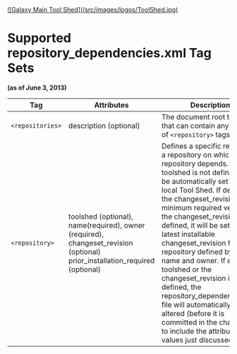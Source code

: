 <div class='center'> <a href='http://toolshed.g2.bx.psu.edu'>![Galaxy Main Tool Shed](/src/images/logos/ToolShed.jpg)</a> </div>

# Supported repository_dependencies.xml Tag Sets

**(as of June 3, 2013)**

|Tag|Attributes|Description|
|---|---|---|
|```<repositories>```|description (optional)|The document root tag set that can contain any number of ```<repository>``` tags.|
|```<repository>```|toolshed (optional), name(required), owner (required), changeset\_revision (optional) prior\_installation\_required (optional)|Defines a specific revision of a repository on which this repository depends.  If the toolshed is not defined, it will be automatically set to the local Tool Shed.  If defined, the changeset\_revision is the minimum required version.  If the changeset\_revision is not defined, it will be set to the latest installable changeset\_revision for the repository defined by the name and owner.  If either the toolshed or the changeset\_revision is not defined, the repository\_dependencies.xml file will automatically be altered (before it is committed in the changeset) to include the attributes and values just discussed.|
